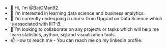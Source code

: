 - 👋 Hi, I’m @BatOMan92
- 👀 I’m interested in learning data science and business analytics.
- 🌱 I’m currently undergoing a coursr from Upgrad on Data Science which is associated with IIIT-B.
- 💞️ I’m looking to collaborate on any projects or tasks which will help me learn statistics, python, sql and visualization tools.
- 📫 How to reach me - You can reach me on my linkedin profile.

<!---
BatOMan92/BatOMan92 is a ✨ special ✨ repository because its `README.md` (this file) appears on your GitHub profile.
You can click the Preview link to take a look at your changes.
--->
